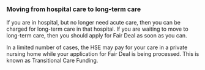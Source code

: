 ###  Moving from hospital care to long-term care

If you are in hospital, but no longer need acute care, then you can be charged
for long-term care in that hospital. If you are waiting to move to long-term
care, then you should apply for Fair Deal as soon as you can.

In a limited number of cases, the HSE may pay for your care in a private
nursing home while your application for Fair Deal is being processed. This is
known as Transitional Care Funding.
